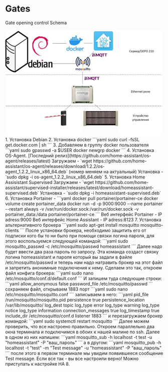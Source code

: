 # Gates
Gate opening control
Schema

<img src="https://github.com/teter08/Gates/blob/b727f3e660d7c0b8d49f36ed34c43dde3e6753d6/scheme1.jpg" width="500" />
1. Установка Debian
2. Установка docker 
```yaml
sudo curl -fsSL get.docker.com | sh
```
3. Добавляем в группу docker пользователя
```yaml
sudo gpasswd -a $USER docker
newgrp docker
```
4. Установка OS-Agent. [Последний релиз](https://github.com/home-assistant/os-agent/releases/latest)    
Загружаем - `wget https://github.com/home-assistant/os-agent/releases/download/1.2.2/os-agent_1.2.2_linux_x86_64.deb` (номер меняем на актуальный)    
Установка - `sudo dpkg -i os-agent_1.2.2_linux_x86_64.deb`    
5. Установка Home Assisistant Supervised    
Загружаем - `wget https://github.com/home-assistant/supervised-installer/releases/latest/download/homeassistant-supervised.deb`    
Установка - `sudo dpkg -i homeassistant-supervised.deb`    
6. Установка Portainer - 
```yaml
docker pull portainer/portainer-ce
docker volume create portainer_data
docker run -d -p 9000:9000 --name portainer --restart always -v /var/run/docker.sock:/var/run/docker.sock -v portainer_data:/data portainer/portainer-ce
```
Веб интерфейс Portainer - IP adress:9000    
Веб интерфейс Home Assistant - IP adress:8123    
7. Установка альтернативного брокера
```yaml
sudo apt-get install mosquitto mosquitto-clients
```
После установки брокера, необходимо защитить его от подписки кого бы то ни было при помощи связки логина пароля, для этого воспользуемся следующей командой:
```yaml
sudo mosquitto_passwd -c /etc/mosquitto/passwd homeassistant
```
Далее надо будет ввести два раза пароль по запросу. Эта команда создаст связку логина homeassistant и пароля который вы задали в файле /etc/mosquitto/passwd и теперь нам надо натравить брокер на этот файл и запретить анонимные подключения к нему. Сделаем это так, откроем файл конфига брокера:
```yaml
sudo nano /etc/mosquitto/conf.d/default.conf
```
И запишем туда следующие строки:
```yaml
allow_anonymous false password_file /etc/mosquitto/passwd
```
сохраняем файл, открываем 1883 порт
```yaml
sudo nano /etc/mosquitto/mosquitto.conf
```
записываем в него:
```yaml
pid_file /run/mosquitto/mosquitto.pid
persistence true
persistence_location /var/lib/mosquitto/
log_dest topic
log_type error
log_type warning
log_type notice
log_type information
connection_messages true
log_timestamp true
include_dir /etc/mosquitto/conf.d
listener 1883
```
и перезагружаем брокер командой:
```yaml
sudo systemctl restart mosquitto
```
Далее можем проверить, что все настроено правильно. Откроем параллельно два окна терминала и подключимся в обоих к нашей малине по ssh. Далее в одном из них напишем: 
```yaml
mosquitto_sub -h localhost -t test -u "homeassistant" -P "ваш_пароль"
```
а в другом:
```yaml
mosquitto_pub -h localhost -t "test" -m "Test message" -u "homeassistant" -P "ваш_пароль"
```
после этого в первом терминале мы увидим появившееся сообщение Test message. Если все так - вы все настроили верно! Можно приступать к настройке HA    
8. 
